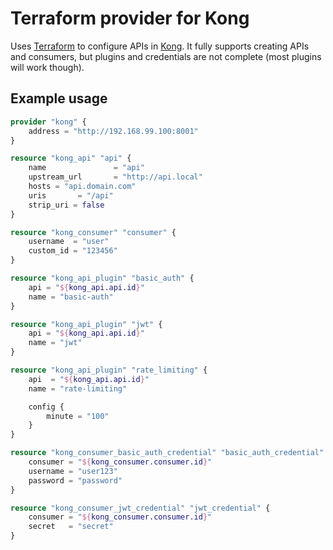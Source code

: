 # Terraform provider for Kong

Uses [Terraform](http://www.terraform.io) to configure APIs in [Kong](http://www.getkong.org). It fully supports creating APIs and consumers, but plugins and credentials are not complete (most plugins will work though).

## Example usage

```Terraform
provider "kong" {
    address = "http://192.168.99.100:8001"
}

resource "kong_api" "api" {
    name               = "api"
    upstream_url       = "http://api.local"
    hosts = "api.domain.com"
    uris       = "/api"
    strip_uri = false
}

resource "kong_consumer" "consumer" {
    username  = "user"
    custom_id = "123456"
}

resource "kong_api_plugin" "basic_auth" {
    api = "${kong_api.api.id}"
    name = "basic-auth"
}

resource "kong_api_plugin" "jwt" {
    api = "${kong_api.api.id}"
    name = "jwt"
}

resource "kong_api_plugin" "rate_limiting" {
    api  = "${kong_api.api.id}"
    name = "rate-limiting"

    config {
        minute = "100"
    }
}

resource "kong_consumer_basic_auth_credential" "basic_auth_credential" {
    consumer = "${kong_consumer.consumer.id}"
    username = "user123"
    password = "password"
}

resource "kong_consumer_jwt_credential" "jwt_credential" {
    consumer = "${kong_consumer.consumer.id}"
    secret   = "secret"
}
```
